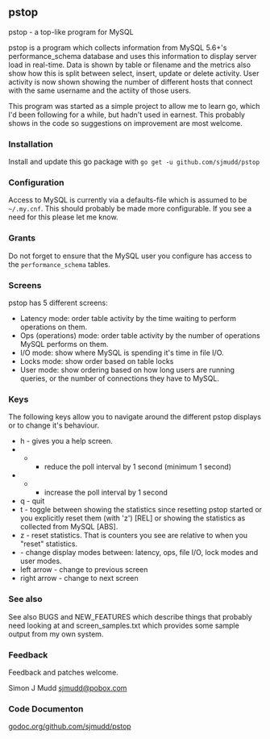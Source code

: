 ## pstop

pstop - a top-like program for MySQL

pstop is a program which collects information from MySQL 5.6+'s
performance_schema database and uses this information to display
server load in real-time. Data is shown by table or filename and
the metrics also show how this is split between select, insert,
update or delete activity.  User activity is now shown showing the
number of different hosts that connect with the same username and
the actiity of those users.

This program was started as a simple project to allow me to learn
go, which I'd been following for a while, but hadn't used in earnest.
This probably shows in the code so suggestions on improvement are
most welcome.

### Installation

Install and update this go package with `go get -u github.com/sjmudd/pstop`

### Configuration

Access to MySQL is currently via a defaults-file which is assumed
to be `~/.my.cnf`. This should probably be made more configurable.
If you see a need for this please let me know.

### Grants

Do not forget to ensure that the MySQL user you configure has access
to the `performance_schema` tables.

### Screens

pstop has 5 different screens:
* Latency mode: order table activity by the time waiting to perform operations on them.
* Ops (operations) mode: order table activity by the number of operations MySQL performs on them.
* I/O mode: show where MySQL is spending it's time in file I/O.
* Locks mode: show order based on table locks
* User mode: show ordering based on how long users are running queries, or the number of connections they have to MySQL.

### Keys

The following keys allow you to navigate around the different pstop displays or to change it's behaviour.

* h - gives you a help screen.
* - - reduce the poll interval by 1 second (minimum 1 second)
* + - increase the poll interval by 1 second
* q - quit
* t - toggle between showing the statistics since resetting pstop started or you explicitly reset them (with 'z') [REL] or showing the statistics as collected from MySQL [ABS].
* z - reset statistics. That is counters you see are relative to when you "reset" statistics.
* <tab> - change display modes between: latency, ops, file I/O, lock modes and user modes.
* left arrow - change to previous screen
* right arrow - change to next screen

### See also

See also BUGS and NEW_FEATURES which describe things that probably
need looking at and screen_samples.txt which provides some sample
output from my own system.

### Feedback

Feedback and patches welcome.

Simon J Mudd
<sjmudd@pobox.com>

### Code Documenton
[godoc.org/github.com/sjmudd/pstop](http://godoc.org/github.com/sjmudd/pstop)
